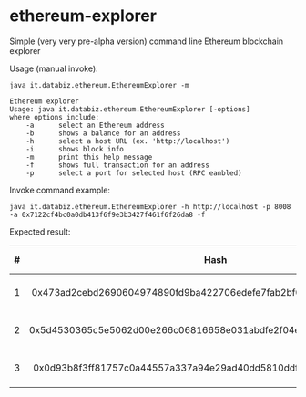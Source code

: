 # ethereum-explorer
Simple (very very pre-alpha version) command line Ethereum blockchain explorer

Usage (manual invoke):
```{r, engine='bash', count_lines}
java it.databiz.ethereum.EthereumExplorer -m
```

```{r, engine='bash', count_lines}
Ethereum explorer
Usage: java it.databiz.ethereum.EthereumExplorer [-options]
where options include:
    -a      select an Ethereum address
    -b      shows a balance for an address
    -h      select a host URL (ex. 'http://localhost')
    -i      shows block info
    -m      print this help message
    -f      shows full transaction for an address
    -p      select a port for selected host (RPC eanbled)
```

Invoke command example:
```{r, engine='bash', count_lines}
java it.databiz.ethereum.EthereumExplorer -h http://localhost -p 8008 -a 0x7122cf4bc0a0db413f6f9e3b3427f461f6f26da8 -f
```

Expected result:

| # |                                Hash                                |                     To                     | Amount (Ether) |         Time        |
|:-:|:------------------------------------------------------------------:|:------------------------------------------:|:--------------:|:-------------------:|
| 1 | 0x473ad2cebd2690604974890fd9ba422706edefe7fab2bf09091edbb335e11987 | 0x5805cd2efd2603f97bf3b854f3ca3f2503640368 |       24.99895 | 2016-01-27 17:51:55 |
| 2 | 0x5d4530365c5e5062d00e266c06816658e031abdfe2f04ec5b6ca7bd0131cd400 | 0x5805cd2efd2603f97bf3b854f3ca3f2503640368 |             20 | 2016-01-27 17:51:03 |
| 3 | 0x0d93b8f3ff81757c0a44557a337a94e29ad40dd5810ddfddd78c4a6da5d33f43 | 0xb5847d3bd457779a3f3331b9982e0d00e28bab72 |       824.9955 | 2016-01-27 17:38:57 |
